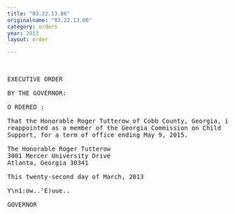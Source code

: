 ```yaml
---
title: "03.22.13.06"
originalname: "03.22.13.06"
category: orders
year: 2013
layout: order

---
```

<pre>
 

EXECUTIVE ORDER

BY THE GOVERNOR:

O RDERED :

That the Honorable Roger Tutterow of Cobb County, Georgia, is
reappointed as a member of the Georgia Commission on Child
Support, for a term of office ending May 9, 2015.

The Honorable Roger Tutterow
3001 Mercer University Drive
Atlanta, Georgia 30341

This twenty-second day of March, 2013

Y\n1:ow..‘E)uue..

GOVERNOR

</pre>

